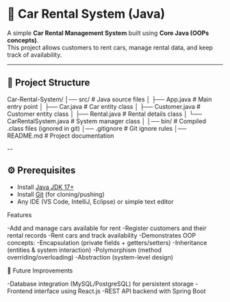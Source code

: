 # 🚗 Car Rental System (Java)

A simple **Car Rental Management System** built using **Core Java (OOPs concepts)**.  
This project allows customers to rent cars, manage rental data, and keep track of availability.  

---

## 📂 Project Structure

Car-Rental-System/
│── src/ # Java source files
│ ├── App.java # Main entry point
│ ├── Car.java # Car entity class
│ ├── Customer.java # Customer entity class
│ ├── Rental.java # Rental details class
│ └── CarRentalSystem.java # System manager class
│
│── bin/ # Compiled .class files (ignored in git)
│── .gitignore # Git ignore rules
│── README.md # Project documentation

--

## ⚙️ Prerequisites

- Install [Java JDK 17+](https://www.oracle.com/java/technologies/javase-jdk17-downloads.html)  
- Install [Git](https://git-scm.com/) (for cloning/pushing)  
- Any IDE (VS Code, IntelliJ, Eclipse) or simple text editor

Features

-Add and manage cars available for rent
-Register customers and their rental records
-Rent cars and track availability
-Demonstrates OOP concepts:
  -Encapsulation (private fields + getters/setters)
  -Inheritance (entities & system interaction)
  -Polymorphism (method overriding/overloading)
  -Abstraction (system-level design)

🚀 Future Improvements

-Database integration (MySQL/PostgreSQL) for persistent storage
-Frontend interface using React.js
-REST API backend with Spring Boot
